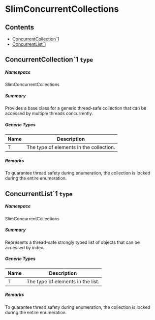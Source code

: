 <a name='assembly'></a>
# SlimConcurrentCollections

## Contents

- [ConcurrentCollection\`1](#T-SlimConcurrentCollections-ConcurrentCollection`1 'SlimConcurrentCollections.ConcurrentCollection`1')
- [ConcurrentList\`1](#T-SlimConcurrentCollections-ConcurrentList`1 'SlimConcurrentCollections.ConcurrentList`1')

<a name='T-SlimConcurrentCollections-ConcurrentCollection`1'></a>
## ConcurrentCollection\`1 `type`

##### Namespace

SlimConcurrentCollections

##### Summary

Provides a base class for a generic thread-safe collection that can be accessed by multiple threads concurrently.

##### Generic Types

| Name | Description |
| ---- | ----------- |
| T | The type of elements in the collection. |

##### Remarks

To guarantee thread safety during enumeration, the collection is locked during the entire enumeration.

<a name='T-SlimConcurrentCollections-ConcurrentList`1'></a>
## ConcurrentList\`1 `type`

##### Namespace

SlimConcurrentCollections

##### Summary

Represents a thread-safe strongly typed list of objects that can be accessed by index.

##### Generic Types

| Name | Description |
| ---- | ----------- |
| T | The type of elements in the list. |

##### Remarks

To guarantee thread safety during enumeration, the collection is locked during the entire enumeration.
